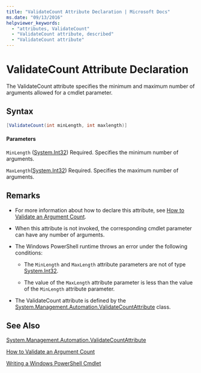 ```yaml
---
title: "ValidateCount Attribute Declaration | Microsoft Docs"
ms.date: "09/13/2016"
helpviewer_keywords:
  - "attributes, ValidateCount"
  - "ValidateCount attribute, described"
  - "ValidateCount attribute"
---
```

# ValidateCount Attribute Declaration

The ValidateCount attribute specifies the minimum and maximum number of arguments allowed for a cmdlet parameter.

## Syntax

```csharp
[ValidateCount(int minLength, int maxlength)]
```

#### Parameters

`MinLength` ([System.Int32][])
Required. Specifies the minimum number of arguments.

`MaxLength`([System.Int32][])
Required. Specifies the maximum number of arguments.

## Remarks

- For more information about how to declare this attribute, see [How to Validate an Argument Count][].

- When this attribute is not invoked, the corresponding cmdlet parameter can have any number of arguments.

- The Windows PowerShell runtime throws an error under the following conditions:

  - The `MinLength` and `MaxLength` attribute parameters are not of type [System.Int32][].

  - The value of the `MaxLength` attribute parameter is less than the value of the `MinLength` attribute parameter.

- The ValidateCount attribute is defined by the [System.Management.Automation.ValidateCountAttribute][] class.

## See Also

[System.Management.Automation.ValidateCountAttribute][]

[How to Validate an Argument Count][]

[Writing a Windows PowerShell Cmdlet][]

[How to Validate an Argument Count]: how-to-validate-an-argument-count.md
[Writing a Windows PowerShell Cmdlet]: writing-a-windows-powershell-cmdlet.md

[System.Int32]: /dotnet/api/System.Int32
[System.Management.Automation.ValidateCountAttribute]: /dotnet/api/System.Management.Automation.ValidateCountAttribute
